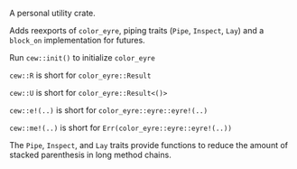A personal utility crate.

Adds reexports of `color_eyre`, piping traits (`Pipe`, `Inspect`, `Lay`) and a `block_on` implementation for futures.

Run `cew::init()` to initialize `color_eyre`

`cew::R` is short for `color_eyre::Result`

`cew::U` is short for `color_eyre::Result<()>`

`cew::e!(..)` is short for `color_eyre::eyre::eyre!(..)`

`cew::me!(..)` is short for `Err(color_eyre::eyre::eyre!(..))`

The `Pipe`, `Inspect`, and `Lay` traits provide functions to reduce the amount of stacked parenthesis in long method chains.
